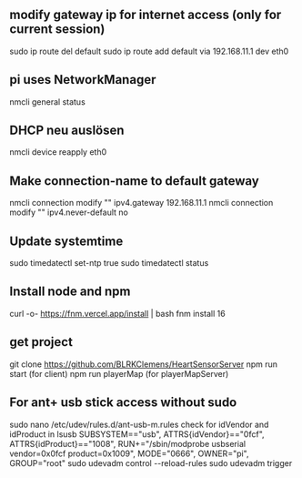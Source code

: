 ## modify gateway ip for internet access (only for current session)

sudo ip route del default
sudo ip route add default via 192.168.11.1 dev eth0

## pi uses NetworkManager

nmcli general status

## DHCP neu auslösen

nmcli device reapply eth0

## Make connection-name to default gateway

nmcli connection modify "<connection-name>" ipv4.gateway 192.168.11.1
nmcli connection modify "<connection-name>" ipv4.never-default no

## Update systemtime

sudo timedatectl set-ntp true
sudo timedatectl status

## Install node and npm

curl -o- https://fnm.vercel.app/install | bash
fnm install 16

## get project

git clone https://github.com/BLRKClemens/HeartSensorServer
npm run start (for client)
npm run playerMap (for playerMapServer)

## For ant+ usb stick access without sudo

sudo nano /etc/udev/rules.d/ant-usb-m.rules
check for idVendor and idProduct in lsusb
SUBSYSTEM=="usb", ATTRS{idVendor}=="0fcf", ATTRS{idProduct}=="1008", RUN+="/sbin/modprobe usbserial vendor=0x0fcf product=0x1009", MODE="0666", OWNER="pi", GROUP="root"
sudo udevadm control --reload-rules
sudo udevadm trigger
